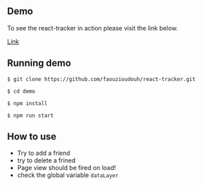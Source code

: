 ## Demo

To see the react-tracker in action please visit the link below.

[Link](https://faouzioudouh.github.io/react-tracker/)

## Running demo

```
$ git clone https://github.com/faouzioudouh/react-tracker.git

$ cd demo

$ npm install

$ npm run start
```

## How to use

- Try to add a friend
- try to delete a frined
- Page view should be fired on load!
- check the global variable ``` dataLayer ```